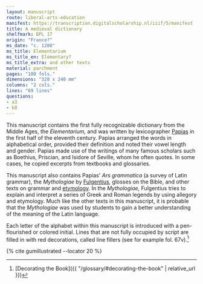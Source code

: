 ```yaml
---
layout: manuscript
route: liberal-arts-education
manifest: https://transcription.digitalscholarship.nl/iiif/5/manifest
title: A medieval dictionary
shelfmark: BPL 17
origin: "France?"
ms_date: "c. 1200"
ms_title: Elementarium
ms_title_en: Elementary?
ms_title_extra: and other texts
material: parchment
pages: "100 fols."
dimensions: "328 x 240 mm"
columns: "2 cols."
lines: "69 lines"
questions:
- a3
- b8
---
```


This manuscript contains the first fully recognizable dictionary from
the Middle Ages, the *Elementarium,* and was written by lexicographer
[Papias](https://en.wikipedia.org/wiki/Papias_(lexicographer)) in the
first half of the eleventh century. Papias arranged the words in
alphabetical order, provided their definition and noted their vowel
length and gender. Papias made use of the writings of many famous
scholars such as Boethius, Priscian, and Isidore of Seville, whom he
often quotes. In some cases, he copied excerpts from textbooks and
glossaries.

This manuscript also contains Papias' *Ars grammatica* (a survey of
Latin grammar), the *Mythologiae* by
[Fulgentius](https://en.wikipedia.org/wiki/Fabius_Planciades_Fulgentius),
glosses on the Bible, and other texts on grammar and
[etymology](https://en.wikipedia.org/wiki/Etymology). In the
*Mythologiae,* Fulgentius tries to explain and interpret a series of
Greek and Roman legends by using allegory and etymology. Much like the
other texts in this manuscript, it is probable that the *Mythologiae*
was used by students to gain a better understanding of the meaning of
the Latin language.

Each letter of the alphabet within this manuscript is introduced with a
pen-flourished or colored initial. Lines that are not fully occupied by
script are filled in with red decorations, called line fillers (see for
example fol. 67v).[^1]

[^1]: [Decorating the Book]({{ "/glossary/#decorating-the-book" | relative_url }})

{% cite gumillustrated --locator 20 %}